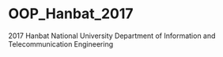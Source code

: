 # OOP_Hanbat_2017
2017 Hanbat National University Department of Information and Telecommunication Engineering
